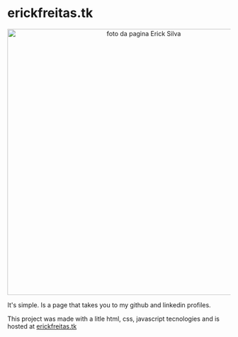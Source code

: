 # erickfreitas.tk
<div align="center">
<img src="https://i.postimg.cc/WpDW104x/Captura-de-Tela-2021-11-30-a-s-22-37-34.png" width="600px" alt="foto da pagina Erick Silva">
</div>

It's simple. Is a page that takes you to my github and linkedin profiles.

This project was made with a litle html, css, javascript tecnologies and is hosted at <a href="http://erickfreitas.tk" target="_blank">erickfreitas.tk</a>

